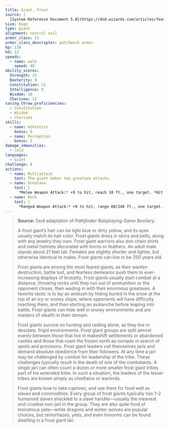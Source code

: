 ```yaml
---
title: Giant, Frost
source: |
  [System Reference Document 5.0](https://dnd.wizards.com/articles/features/systems-reference-document-srd)
size: Huge
type: giant
alignment: neutral evil
armor_class: 15
armor_class_descriptor: patchwork armor
hp: 138
hd: 12
speeds:
  - name: walk
    speed: 40
ability_scores:
  Strength: 23
  Dexterity: 9
  Constitution: 21
  Intelligence: 9
  Wisdom: 10
  Charisma: 12
saving_throw_proficiencies:
  - Constitution
  - Wisdom
  - Charisma
skills:
  - name: Athletics
    bonus: 9
  - name: Perception
    bonus: 3
damage_immunities:
  - cold
languages:
  - Giant
challenge: 8
actions:
  - name: Multiattack
    text: The giant makes two greataxe attacks.
  - name: Greataxe
    text: |
      *Melee Weapon Attack:* +9 to hit, reach 10 ft., one target. *Hit:* 25 (3d12 + 6) slashing damage.
  - name: Rock
    text: |
      *Ranged Weapon Attack:* +9 to hit, range 60/240 ft., one target. *Hit:* 28 (4d10 + 6) bludgeoning damage.
---
```


> **Source:** 5srd adaptation of *Pathfinder Roleplaying Game Bestiary*.
>
> A frost giant’s hair can be light blue or dirty yellow, and its eyes usually match its hair color. Frost giants dress in skins and pelts, along with any jewelry they own. Frost giant warriors also don chain shirts and metal helmets decorated with horns or feathers. An adult male stands about 21 feet tall. Females are slightly shorter and lighter, but otherwise identical to males. Frost giants can live to be 250 years old.
>
> Frost giants are among the most feared giants, as their wanton destruction, battle lust, and fearless demeanor push them to ever-increasing displays of brutality. Frost giants usually start combat at a distance, throwing rocks until they run out of ammunition or the opponent closes, then wading in with their enormous greataxes. A favorite tactic is to lay an ambush by hiding buried in the snow at the top of an icy or snowy slope, where opponents will have difficulty reaching them, and then starting an avalanche before leaping into battle. Frost giants can hide well in snowy environments and are masters of stealth in their domain.
>
> Frost giants survive on hunting and raiding alone, as they live in desolate, frigid environments. Frost giant groups are split almost evenly between those that live in makeshift settlements or abandoned castles and those that roam the frozen north as nomads in search of spoils and provisions. Frost giant leaders call themselves jarls and demand absolute obedience from their followers. At any time a jarl may be challenged by combat for leadership of the tribe. These challenges typically result in the death of one of the combatants. A single jarl can often count a dozen or more smaller frost giant tribes part of his extended tribe. In such a situation, the leaders of the lesser tribes are known simply as chieftains or warlords.
>
> Frost giants love to take captives, and use them for food well as slaves and commodities. Every group of frost giants typically has 1–2 humanoid slaves shackled to a slave handler—usually the meanest and cruelest non-jarl in the group. They are also quite fond of monstrous pets—white dragons and winter wolves are popular choices, but remorhazes, yetis, and even linnorms can be found dwelling in a frost giant lair.
